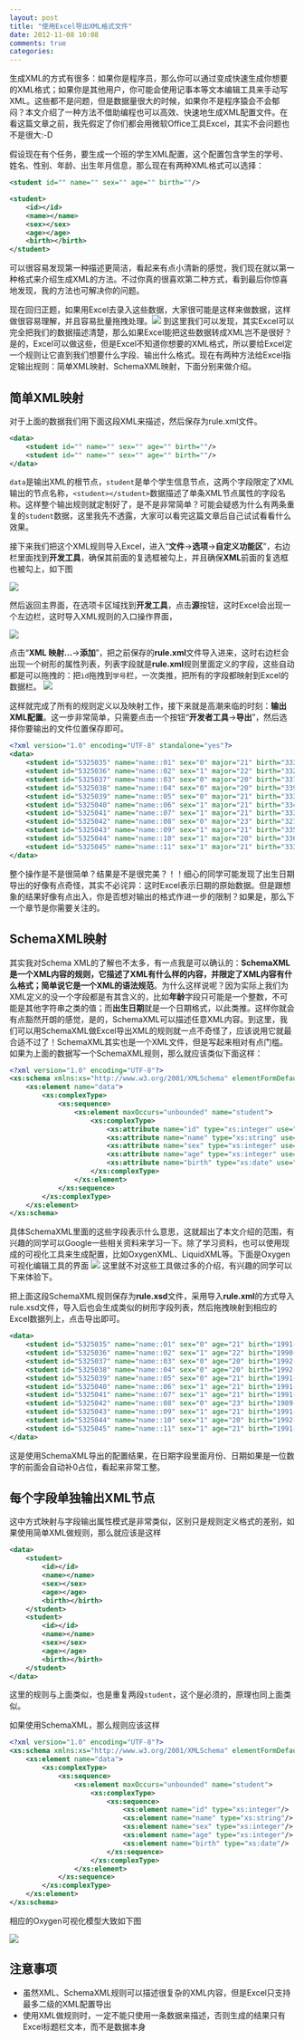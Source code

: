 ```yaml
---
layout: post
title: "使用Excel导出XML格式文件"
date: 2012-11-08 10:08
comments: true
categories: 
---
```

生成XML的方式有很多：如果你是程序员，那么你可以通过变成快速生成你想要的XML格式；如果你是其他用户，你可能会使用记事本等文本编辑工具来手动写XML。这些都不是问题，但是数据量很大的时候，如果你不是程序猿会不会郁闷？<!--more-->本文介绍了一种方法不借助编程也可以高效、快速地生成XML配置文件。在看这篇文章之前，我先假定了你们都会用微软Office工具Excel，其实不会问题也不是很大:-D  

假设现在有个任务，要生成一个班的学生XML配置，这个配置包含学生的学号、姓名、性别、年龄、出生年月信息，那么现在有两种XML格式可以选择：  

```xml
<student id="" name="" sex="" age="" birth=""/>

```

```xml
<student>
	<id></id>
	<name></name>
	<sex></sex>
	<age></age>
	<birth></birth>
</student>

```

可以很容易发现第一种描述更简洁，看起来有点小清新的感觉，我们现在就以第一种格式来介绍生成XML的方法。不过你真的很喜欢第二种方式，看到最后你惊喜地发现，我的方法也可解决你的问题。


现在回归正题，如果用Excel去录入这些数据，大家很可能是这样来做数据，这样做很容易理解，并且容易批量拖拽处理。![](/assets/images/export-xml-from-excel/fig01.png)
到这里我们可以发现，其实Excel可以完全把我们的数据描述清楚，那么如果Excel能把这些数据转成XML岂不是很好？是的，Excel可以做这些，但是Excel不知道你想要的XML格式，所以要给Excel定一个规则让它直到我们想要什么字段、输出什么格式。现在有两种方法给Excel指定输出规则：简单XML映射、SchemaXML映射，下面分别来做介绍。  

## 简单XML映射
对于上面的数据我们用下面这段XML来描述，然后保存为rule.xml文件。

```xml
<data>
	<student id="" name="" sex="" age="" birth=""/>
	<student id="" name="" sex="" age="" birth=""/>
</data>

```

<code>data</code>是输出XML的根节点，<code>student</code>是单个学生信息节点，这两个字段限定了XML输出的节点名称，<code>&lt;student&gt;&lt;/student&gt;</code>数据描述了单条XML节点属性的字段名称。这样整个输出规则就定制好了，是不是非常简单？可能会疑惑为什么有两条重复的<code>student</code>数据，这里我先不透露，大家可以看完这篇文章后自己试试看看什么效果。

接下来我们把这个XML规则导入Excel，进入“**文件**->**选项**->**自定义功能区**”，右边栏里面找到**开发工具**，确保其前面的复选框被勾上，并且确保**XML**前面的复选框也被勾上，如下图

![](/assets/images/export-xml-from-excel/fig02.png)

然后返回主界面，在选项卡区域找到**开发工具**，点击**源**按钮，这时Excel会出现一个左边栏，这时导入XML规则的入口操作界面，

![](/assets/images/export-xml-from-excel/fig03.png)

点击“**XML 映射...**->**添加**”，把之前保存的**rule.xml**文件导入进来，这时右边栏会出现一个树形的属性列表，列表字段就是**rule.xml**规则里面定义的字段，这些自动都是可以拖拽的：把<code>id</code>拖拽到<code>学号</code>栏，一次类推，把所有的字段都映射到Excel的数据栏。
![](/assets/images/export-xml-from-excel/fig04.png)

这样就完成了所有的规则定义以及映射工作，接下来就是高潮来临的时刻：**输出XML配置**。这一步非常简单，只需要点击一个按钮“**开发者工具**->**导出**”，然后选择你要输出的文件位置保存即可。

```xml
<?xml version="1.0" encoding="UTF-8" standalone="yes"?>
<data>
	<student id="5325035" name="name::01" sex="0" major="21" birth="33349"/>
	<student id="5325036" name="name::02" sex="1" major="22" birth="33208"/>
	<student id="5325037" name="name::03" sex="0" major="20" birth="33744"/>
	<student id="5325038" name="name::04" sex="0" major="20" birth="33914"/>
	<student id="5325039" name="name::05" sex="0" major="21" birth="33398"/>
	<student id="5325040" name="name::06" sex="1" major="21" birth="33403"/>
	<student id="5325041" name="name::07" sex="1" major="21" birth="33366"/>
	<student id="5325042" name="name::08" sex="0" major="23" birth="32712"/>
	<student id="5325043" name="name::09" sex="1" major="21" birth="33536"/>
	<student id="5325044" name="name::10" sex="1" major="20" birth="33672"/>
	<student id="5325045" name="name::11" sex="1" major="21" birth="33397"/>
</data>

```

整个操作是不是很简单？结果是不是很完美？！！细心的同学可能发现了出生日期导出的好像有点奇怪，其实不必诧异：这时Excel表示日期的原始数据。但是跟想象的结果好像有点出入，你是否想对输出的格式作进一步的限制？如果是，那么下一个章节是你需要关注的。

## SchemaXML映射

其实我对Schema XML的了解也不太多，有一点我是可以确认的：**SchemaXML是一个XML内容的规则，它描述了XML有什么样的内容，并限定了XML内容有什么格式；简单说它是一个XML的语法规范**。为什么这样说呢？因为实际上我们为XML定义的没一个字段都是有其含义的，比如**年龄**字段只可能是一个整数，不可能是其他字符串之类的值；而**出生日期**就是一个日期格式，以此类推。这样你就会有点豁然开朗的感觉，是的，SchemaXML可以描述任意XML内容。到这里，我们可以用SchemaXML做Excel导出XML的规则就一点不奇怪了，应该说用它就最合适不过了！SchemaXML其实也是一个XML文件，但是写起来相对有点门槛。如果为上面的数据写一个SchemaXML规则，那么就应该类似下面这样：

```xml
<?xml version="1.0" encoding="UTF-8"?>
<xs:schema xmlns:xs="http://www.w3.org/2001/XMLSchema" elementFormDefault="qualified">
    <xs:element name="data">
        <xs:complexType>
            <xs:sequence>
                <xs:element maxOccurs="unbounded" name="student">
                    <xs:complexType>
                        <xs:attribute name="id" type="xs:integer" use="required"/>
                        <xs:attribute name="name" type="xs:string" use="required"/>
                        <xs:attribute name="sex" type="xs:integer" use="required"/>
                        <xs:attribute name="age" type="xs:integer" use="required"/>
                        <xs:attribute name="birth" type="xs:date" use="required"/>
                    </xs:complexType>
                </xs:element>
            </xs:sequence>
        </xs:complexType>
    </xs:element>
</xs:schema>

```

具体SchemaXML里面的这些字段表示什么意思，这就超出了本文介绍的范围，有兴趣的同学可以Google一些相关资料来学习一下。除了学习资料，也可以使用现成的可视化工具来生成配置，比如OxygenXML、LiquidXML等。下面是Oxygen可视化编辑工具的界面
![](/assets/images/export-xml-from-excel/fig05.png)
这里就不对这些工具做过多的介绍，有兴趣的同学可以下来体验下。  

把上面这段SchemaXML规则保存为**rule.xsd**文件，采用导入**rule.xml**的方式导入rule.xsd文件，导入后也会生成类似的树形字段列表，然后拖拽映射到相应的Excel数据列上，点击导出即可。

```xml
<data>
	<student id="5325035" name="name::01" sex="0" age="21" birth="1991-04-21"/>
	<student id="5325036" name="name::02" sex="1" age="22" birth="1990-12-01"/>
	<student id="5325037" name="name::03" sex="0" age="20" birth="1992-05-20"/>
	<student id="5325038" name="name::04" sex="0" age="20" birth="1992-11-06"/>
	<student id="5325039" name="name::05" sex="0" age="21" birth="1991-06-09"/>
	<student id="5325040" name="name::06" sex="1" age="21" birth="1991-06-14"/>
	<student id="5325041" name="name::07" sex="1" age="21" birth="1991-05-08"/>
	<student id="5325042" name="name::08" sex="0" age="23" birth="1989-07-23"/>
	<student id="5325043" name="name::09" sex="1" age="21" birth="1991-10-25"/>
	<student id="5325044" name="name::10" sex="1" age="20" birth="1992-03-09"/>
	<student id="5325045" name="name::11" sex="1" age="21" birth="1991-06-08"/>
</data>

```

这是使用SchemaXML导出的配置结果，在日期字段里面月份、日期如果是一位数字的前面会自动补0占位，看起来非常工整。

## 每个字段单独输出XML节点
这中方式映射与字段输出属性模式是非常类似，区别只是规则定义格式的差别，如果使用简单XML做规则，那么就应该是这样

```xml
<data>
	<student>
		<id></id>
		<name></name>
		<sex></sex>
		<age></age>
		<birth></birth>
	</student>
	<student>
		<id></id>
		<name></name>
		<sex></sex>
		<age></age>
		<birth></birth>
	</student>
</data>

```

这里的规则与上面类似，也是重复两段<code>student</code>，这个是必须的，原理也同上面类似。

如果使用SchemaXML，那么规则应该这样

```xml
<?xml version="1.0" encoding="UTF-8"?>
<xs:schema xmlns:xs="http://www.w3.org/2001/XMLSchema" elementFormDefault="qualified">
    <xs:element name="data">
        <xs:complexType>
            <xs:sequence>
                <xs:element maxOccurs="unbounded" name="student">
                    <xs:complexType>
                        <xs:sequence>
                            <xs:element name="id" type="xs:integer"/>
                            <xs:element name="name" type="xs:string"/>
                            <xs:element name="sex" type="xs:integer"/>
                            <xs:element name="age" type="xs:integer"/>
                            <xs:element name="birth" type="xs:date"/>
                        </xs:sequence>
                    </xs:complexType>
                </xs:element>
            </xs:sequence>
        </xs:complexType>
    </xs:element>
</xs:schema>

```

相应的Oxygen可视化模型大致如下图

![](/assets/images/export-xml-from-excel/fig06.png)

## 注意事项

* 虽然XML、SchemaXML规则可以描述很复杂的XML内容，但是Excel只支持最多二级的XML配置导出
* 使用XML做规则时，一定不能只使用一条数据来描述，否则生成的结果只有Excel标题栏文本，而不是数据本身


